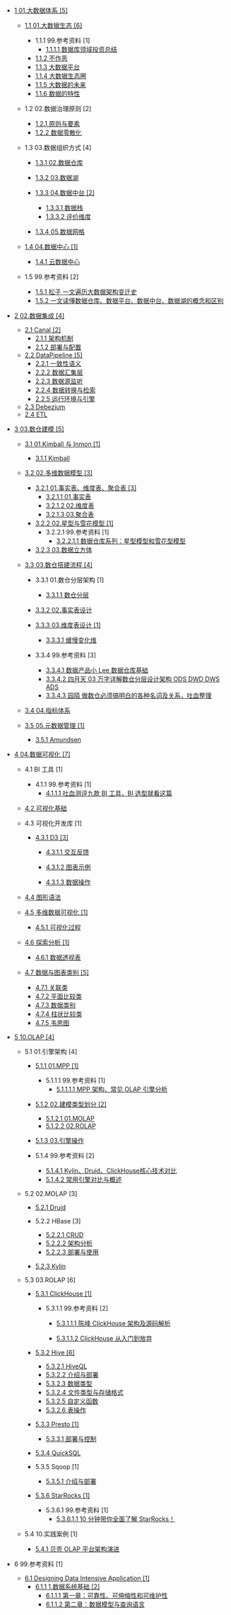   - [1 01.大数据体系 [5]](/01.大数据体系/README.md)
    - [1.1 01.大数据生态 [6]](/01.大数据体系/01.大数据生态/README.md)
      - 1.1.1 99.参考资料 [1]
        - [1.1.1.1 数据库领域投资总结](/01.大数据体系/01.大数据生态/99.参考资料/2021-数据库领域投资总结.md)
      - [1.1.2 不作恶](/01.大数据体系/01.大数据生态/不作恶.md)
      - [1.1.3 大数据平台](/01.大数据体系/01.大数据生态/大数据平台.md)
      - [1.1.4 大数据生态圈](/01.大数据体系/01.大数据生态/大数据生态圈.md)
      - [1.1.5 大数据的未来](/01.大数据体系/01.大数据生态/大数据的未来.md)
      - [1.1.6 数据的特性](/01.大数据体系/01.大数据生态/数据的特性.md)
    - 1.2 02.数据治理原则 [2]
      - [1.2.1 原则与要素](/01.大数据体系/02.数据治理原则/原则与要素.md)
      - [1.2.2 数据零散化](/01.大数据体系/02.数据治理原则/数据零散化.md)
    - 1.3 03.数据组织方式 [4]
      - [1.3.1 02.数据仓库](/01.大数据体系/03.数据组织方式/02.数据仓库/README.md)
        
      - [1.3.2 03.数据湖](/01.大数据体系/03.数据组织方式/03.数据湖/README.md)
        
      - [1.3.3 04.数据中台 [2]](/01.大数据体系/03.数据组织方式/04.数据中台/README.md)
        - [1.3.3.1 数据栈](/01.大数据体系/03.数据组织方式/04.数据中台/数据栈.md)
        - [1.3.3.2 评价维度](/01.大数据体系/03.数据组织方式/04.数据中台/评价维度.md)
      - [1.3.4 05.数据网格](/01.大数据体系/03.数据组织方式/05.数据网格/README.md)
        
    - [1.4 04.数据中心 [1]](/01.大数据体系/04.数据中心/README.md)
      - [1.4.1 云数据中心](/01.大数据体系/04.数据中心/云数据中心.md)
    - 1.5 99.参考资料 [2]
      - [1.5.1 松子 一文遍历大数据架构变迁史](/01.大数据体系/99.参考资料/2021-松子-一文遍历大数据架构变迁史.md)
      - [1.5.2 一文读懂数据仓库、数据平台、数据中台、数据湖的概念和区别](/01.大数据体系/99.参考资料/2022-一文读懂数据仓库、数据平台、数据中台、数据湖的概念和区别.md)
  - [2 02.数据集成 [4]](/02.数据集成/README.md)
    - [2.1 Canal [2]](/02.数据集成/Canal/README.md)
      - [2.1.1 架构机制](/02.数据集成/Canal/架构机制.md)
      - [2.1.2 部署与配置](/02.数据集成/Canal/部署与配置.md)
    - [2.2 DataPipeline [5]](/02.数据集成/DataPipeline/README.md)
      - [2.2.1 一致性语义](/02.数据集成/DataPipeline/一致性语义.md)
      - [2.2.2 数据汇集层](/02.数据集成/DataPipeline/数据汇集层.md)
      - [2.2.3 数据源监听](/02.数据集成/DataPipeline/数据源监听.md)
      - [2.2.4 数据转换与检索](/02.数据集成/DataPipeline/数据转换与检索.md)
      - [2.2.5 运行环境与引擎](/02.数据集成/DataPipeline/运行环境与引擎.md)
    - [2.3 Debezium](/02.数据集成/Debezium.md)
    - [2.4 ETL](/02.数据集成/ETL/README.md)
      
  - [3 03.数仓建模 [5]](/03.数仓建模/README.md)
    - [3.1 01.Kimball 与 Inmon [1]](/03.数仓建模/01.Kimball%20与%20Inmon/README.md)
      - [3.1.1 Kimball](/03.数仓建模/01.Kimball%20与%20Inmon/Kimball.md)
    - [3.2 02.多维数据模型 [3]](/03.数仓建模/02.多维数据模型/README.md)
      - [3.2.1 01.事实表、维度表、聚合表 [3]](/03.数仓建模/02.多维数据模型/01.事实表、维度表、聚合表/README.md)
        - [3.2.1.1 01.事实表](/03.数仓建模/02.多维数据模型/01.事实表、维度表、聚合表/01.事实表.md)
        - [3.2.1.2 02.维度表](/03.数仓建模/02.多维数据模型/01.事实表、维度表、聚合表/02.维度表.md)
        - [3.2.1.3 03.聚合表](/03.数仓建模/02.多维数据模型/01.事实表、维度表、聚合表/03.聚合表.md)
      - [3.2.2 02.星型与雪花模型 [1]](/03.数仓建模/02.多维数据模型/02.星型与雪花模型/README.md)
        - 3.2.2.1 99.参考资料 [1]
          - [3.2.2.1.1 数据仓库系列：星型模型和雪花型模型](/03.数仓建模/02.多维数据模型/02.星型与雪花模型/99.参考资料/2021-数据仓库系列：星型模型和雪花型模型.md)
      - [3.2.3 03.数据立方体](/03.数仓建模/02.多维数据模型/03.数据立方体/README.md)
        
    - [3.3 03.数仓搭建流程 [4]](/03.数仓建模/03.数仓搭建流程/README.md)
      - 3.3.1 01.数仓分层架构 [1]
        - [3.3.1.1 数仓分层](/03.数仓建模/03.数仓搭建流程/01.数仓分层架构/数仓分层.md)
      - [3.3.2 02.事实表设计](/03.数仓建模/03.数仓搭建流程/02.事实表设计/README.md)
        
      - [3.3.3 03.维度表设计 [1]](/03.数仓建模/03.数仓搭建流程/03.维度表设计/README.md)
        - [3.3.3.1 缓慢变化维](/03.数仓建模/03.数仓搭建流程/03.维度表设计/缓慢变化维.md)
      - 3.3.4 99.参考资料 [3]
        - [3.3.4.1 数据产品小 Lee 数据仓库基础](/03.数仓建模/03.数仓搭建流程/99.参考资料/2021-数据产品小%20Lee-数据仓库基础.md)
        - [3.3.4.2 四月天 03 万字详解数仓分层设计架构 ODS DWD DWS ADS](/03.数仓建模/03.数仓搭建流程/99.参考资料/2022-四月天%2003-万字详解数仓分层设计架构%20ODS-DWD-DWS-ADS.md)
        - [3.3.4.3 园陌 做数仓必须搞明白的各种名词及关系，吐血整理](/03.数仓建模/03.数仓搭建流程/99.参考资料/2022-园陌-做数仓必须搞明白的各种名词及关系，吐血整理.md)
    - [3.4 04.指标体系](/03.数仓建模/04.指标体系/README.md)
      
    - [3.5 05.元数据管理 [1]](/03.数仓建模/05.元数据管理/README.md)
      - [3.5.1 Amundsen](/03.数仓建模/05.元数据管理/Amundsen.md)
  - [4 04.数据可视化 [7]](/04.数据可视化/README.md)
    - 4.1 BI 工具 [1]
      - 4.1.1 99.参考资料 [1]
        - [4.1.1.1 吐血测评九款 BI 工具，BI 选型就看这篇](/04.数据可视化/BI%20工具/99.参考资料/2022-吐血测评九款%20BI%20工具，BI%20选型就看这篇.md)
    - [4.2 可视化基础](/04.数据可视化/可视化基础/README.md)
      
    - 4.3 可视化开发库 [1]
      - [4.3.1 D3 [3]](/04.数据可视化/可视化开发库/D3/README.md)
        - [4.3.1.1 交互反馈](/04.数据可视化/可视化开发库/D3/交互反馈/README.md)
          
        - [4.3.1.2 图表示例](/04.数据可视化/可视化开发库/D3/图表示例/README.md)
          
        - [4.3.1.3 数据操作](/04.数据可视化/可视化开发库/D3/数据操作/README.md)
          
    - [4.4 图形语法](/04.数据可视化/图形语法/README.md)
      
    - [4.5 多维数据可视化 [1]](/04.数据可视化/多维数据可视化/README.md)
      - [4.5.1 可视化过程](/04.数据可视化/多维数据可视化/可视化过程.md)
    - [4.6 探索分析 [1]](/04.数据可视化/探索分析/README.md)
      - [4.6.1 数据透视表](/04.数据可视化/探索分析/数据透视表.md)
    - [4.7 数据与图表类别 [5]](/04.数据可视化/数据与图表类别/README.md)
      - [4.7.1 关联类](/04.数据可视化/数据与图表类别/关联类.md)
      - [4.7.2 平面比较类](/04.数据可视化/数据与图表类别/平面比较类.md)
      - [4.7.3 数据类别](/04.数据可视化/数据与图表类别/数据类别.md)
      - [4.7.4 柱状比较类](/04.数据可视化/数据与图表类别/柱状比较类.md)
      - [4.7.5 韦恩图](/04.数据可视化/数据与图表类别/韦恩图.md)
  - [5 10.OLAP [4]](/10.OLAP/README.md)
    - 5.1 01.引擎架构 [4]
      - [5.1.1 01.MPP [1]](/10.OLAP/01.引擎架构/01.MPP/README.md)
        - 5.1.1.1 99.参考资料 [1]
          - [5.1.1.1.1 MPP 架构、常见 OLAP 引擎分析](/10.OLAP/01.引擎架构/01.MPP/99.参考资料/2022-MPP%20架构、常见%20OLAP%20引擎分析.md)
      - [5.1.2 02.建模类型划分 [2]](/10.OLAP/01.引擎架构/02.建模类型划分/README.md)
        - [5.1.2.1 01.MOLAP](/10.OLAP/01.引擎架构/02.建模类型划分/01.MOLAP.md)
        - [5.1.2.2 02.ROLAP](/10.OLAP/01.引擎架构/02.建模类型划分/02.ROLAP.md)
      - [5.1.3 03.引擎操作](/10.OLAP/01.引擎架构/03.引擎操作/README.md)
        
      - 5.1.4 99.参考资料 [2]
        - [5.1.4.1 Kylin、Druid、ClickHouse核心技术对比](/10.OLAP/01.引擎架构/99.参考资料/2020-Kylin、Druid、ClickHouse核心技术对比.md)
        - [5.1.4.2 常用引擎对比与概述](/10.OLAP/01.引擎架构/99.参考资料/2021-常用引擎对比与概述.md)
    - 5.2 02.MOLAP [3]
      - [5.2.1 Druid](/10.OLAP/02.MOLAP/Druid/README.md)
        
      - 5.2.2 HBase [3]
        - [5.2.2.1 CRUD](/10.OLAP/02.MOLAP/HBase/CRUD.md)
        - [5.2.2.2 架构分析](/10.OLAP/02.MOLAP/HBase/架构分析.md)
        - [5.2.2.3 部署与使用](/10.OLAP/02.MOLAP/HBase/部署与使用.md)
      - [5.2.3 Kylin](/10.OLAP/02.MOLAP/Kylin/README.md)
        
    - 5.3 03.ROLAP [6]
      - [5.3.1 ClickHouse [1]](/10.OLAP/03.ROLAP/ClickHouse/README.md)
        - 5.3.1.1 99.参考资料 [2]
          - [5.3.1.1.1 陈峰 ClickHouse 架构及源码解析](/10.OLAP/03.ROLAP/ClickHouse/99.参考资料/2022-陈峰-ClickHouse%20架构及源码解析/README.md)
            
          - [5.3.1.1.2 ClickHouse 从入门到放弃](/10.OLAP/03.ROLAP/ClickHouse/99.参考资料/2023-ClickHouse%20从入门到放弃/README.md)
            
      - [5.3.2 Hive [6]](/10.OLAP/03.ROLAP/Hive/README.md)
        - [5.3.2.1 HiveQL](/10.OLAP/03.ROLAP/Hive/HiveQL.md)
        - [5.3.2.2 介绍与部署](/10.OLAP/03.ROLAP/Hive/介绍与部署.md)
        - [5.3.2.3 数据类型](/10.OLAP/03.ROLAP/Hive/数据类型.md)
        - [5.3.2.4 文件类型与存储格式](/10.OLAP/03.ROLAP/Hive/文件类型与存储格式.md)
        - [5.3.2.5 自定义函数](/10.OLAP/03.ROLAP/Hive/自定义函数.md)
        - [5.3.2.6 表操作](/10.OLAP/03.ROLAP/Hive/表操作.md)
      - [5.3.3 Presto [1]](/10.OLAP/03.ROLAP/Presto/README.md)
        - [5.3.3.1 部署与控制](/10.OLAP/03.ROLAP/Presto/部署与控制.md)
      - [5.3.4 QuickSQL](/10.OLAP/03.ROLAP/QuickSQL/README.md)
        
      - 5.3.5 Sqoop [1]
        - [5.3.5.1 介绍与部署](/10.OLAP/03.ROLAP/Sqoop/介绍与部署.md)
      - [5.3.6 StarRocks [1]](/10.OLAP/03.ROLAP/StarRocks/README.md)
        - 5.3.6.1 99.参考资料 [1]
          - [5.3.6.1.1 10 分钟带你全面了解 StarRocks！](/10.OLAP/03.ROLAP/StarRocks/99.参考资料/2022-10%20分钟带你全面了解%20StarRocks！.md)
    - 5.4 10.实践案例 [1]
      - [5.4.1 贝壳 OLAP 平台架构演进](/10.OLAP/10.实践案例/2021-贝壳%20OLAP%20平台架构演进.md)
  - 6 99.参考资料 [1]
    - [6.1 Designing Data Intensive Application [1]](/99.参考资料/Designing%20Data-Intensive%20Application/README.md)
      - [6.1.1 1.数据系统基础 [2]](/99.参考资料/Designing%20Data-Intensive%20Application/1.数据系统基础/README.md)
        - [6.1.1.1 第一章：可靠性、可伸缩性和可维护性](/99.参考资料/Designing%20Data-Intensive%20Application/1.数据系统基础/第一章：可靠性、可伸缩性和可维护性.md)
        - [6.1.1.2 第二章：数据模型与查询语言](/99.参考资料/Designing%20Data-Intensive%20Application/1.数据系统基础/第二章：数据模型与查询语言.md)